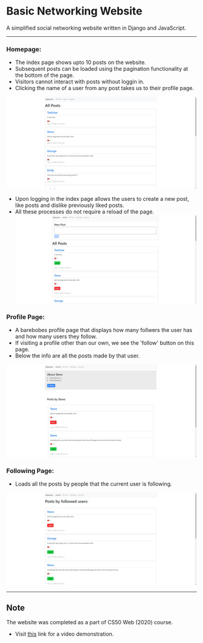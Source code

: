 # Basic Networking Website

A simplified social networking website written in Django and JavaScript.
___
### Homepage:
- The index page shows upto 10 posts on the website.
- Subsequent posts can be loaded using the pagination functionality at the bottom of the page.
- Visitors cannot interact with posts without loggin in.
- Clicking the name of a user from any post takes us to their profile page.
<kbd>
  <img src="https://github.com/AakashSehrawat95/Basic-Social-Network/blob/master/documents/img1.jpg">
</kbd>

- Upon logging in the index page allows the users to create a new post, like posts and dislike previously liked posts.
- All these processes do not require a reload of the page.
  <img src="https://github.com/AakashSehrawat95/Basic-Social-Network/blob/master/documents/img2.jpg">
</kbd>

### Profile Page:
- A barebobes profile page that displays how many follwers the user has and how many users they follow.
- If visiting a profile other than our own, we see the 'follow' button on this page.
- Below the info are all the posts made by that user.
<kbd>
  <img src="https://github.com/AakashSehrawat95/Basic-Social-Network/blob/master/documents/img3.jpg">
</kbd>

### Following Page:
- Loads all the posts by people that the current user is following.
<kbd>
  <img src="https://github.com/AakashSehrawat95/Basic-Social-Network/blob/master/documents/img4.jpg">
</kbd>

___
## Note
The website was completed as a part of CS50 Web (2020) course.
* Visit [this](https://www.youtube.com/watch?v=QWShE6nd6K0&t=16s) link for a video demonstration.
